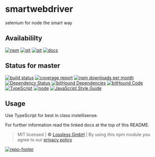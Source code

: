# smartwebdriver
selenium for node the smart way

## Availabililty
[![npm](https://pushrocks.gitlab.io/assets/repo-button-npm.svg)](https://www.npmjs.com/package/smartwebdriver)
[![git](https://pushrocks.gitlab.io/assets/repo-button-git.svg)](https://GitLab.com/pushrocks/smartwebdriver)
[![git](https://pushrocks.gitlab.io/assets/repo-button-mirror.svg)](https://github.com/pushrocks/smartwebdriver)
[![docs](https://pushrocks.gitlab.io/assets/repo-button-docs.svg)](https://pushrocks.gitlab.io/smartwebdriver/)

## Status for master
[![build status](https://GitLab.com/pushrocks/smartwebdriver/badges/master/build.svg)](https://GitLab.com/pushrocks/smartwebdriver/commits/master)
[![coverage report](https://GitLab.com/pushrocks/smartwebdriver/badges/master/coverage.svg)](https://GitLab.com/pushrocks/smartwebdriver/commits/master)
[![npm downloads per month](https://img.shields.io/npm/dm/smartwebdriver.svg)](https://www.npmjs.com/package/smartwebdriver)
[![Dependency Status](https://david-dm.org/pushrocks/smartwebdriver.svg)](https://david-dm.org/pushrocks/smartwebdriver)
[![bitHound Dependencies](https://www.bithound.io/github/pushrocks/smartwebdriver/badges/dependencies.svg)](https://www.bithound.io/github/pushrocks/smartwebdriver/master/dependencies/npm)
[![bitHound Code](https://www.bithound.io/github/pushrocks/smartwebdriver/badges/code.svg)](https://www.bithound.io/github/pushrocks/smartwebdriver)
[![TypeScript](https://img.shields.io/badge/TypeScript-2.x-blue.svg)](https://nodejs.org/dist/latest-v6.x/docs/api/)
[![node](https://img.shields.io/badge/node->=%206.x.x-blue.svg)](https://nodejs.org/dist/latest-v6.x/docs/api/)
[![JavaScript Style Guide](https://img.shields.io/badge/code%20style-standard-brightgreen.svg)](http://standardjs.com/)

## Usage
Use TypeScript for best in class instellisense.

For further information read the linked docs at the top of this README.

> MIT licensed | **&copy;** [Lossless GmbH](https://lossless.gmbh)
| By using this npm module you agree to our [privacy policy](https://lossless.gmbH/privacy.html)

[![repo-footer](https://pushrocks.gitlab.io/assets/repo-footer.svg)](https://push.rocks)
